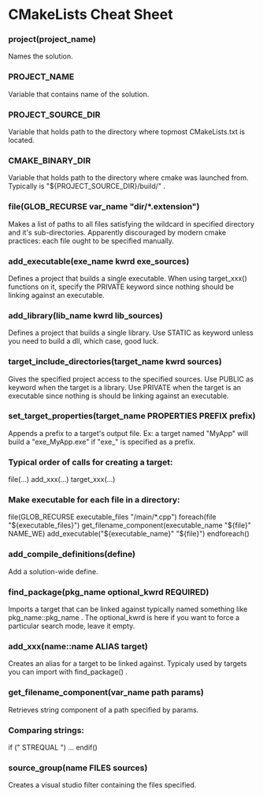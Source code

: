 # CMakeLists Cheat Sheet

### project(project_name)
Names the solution.

### PROJECT_NAME
Variable that contains name of the solution.

### PROJECT_SOURCE_DIR
Variable that holds path to the directory where topmost CMakeLists.txt is located.

### CMAKE_BINARY_DIR
Variable that holds path to the directory where cmake was launched from. Typically is "${PROJECT_SOURCE_DIR}/build/" .

### file(GLOB_RECURSE var_name "dir/*.extension")
Makes a list of paths to all files satisfying the wildcard in specified directory and it's sub-directories. Apparently discouraged by modern cmake practices: each file ought to be specified manually.

### add_executable(exe_name kwrd exe_sources)
Defines a project that builds a single executable. When using target_xxx() functions on it, specify the PRIVATE keyword since nothing should be linking against an executable.

### add_library(lib_name kwrd lib_sources)
Defines a project that builds a single library. Use STATIC as keyword unless you need to build a dll, which case, good luck.

### target_include_directories(target_name kwrd sources)
Gives the specified project access to the specified sources. Use PUBLIC as keyword when the target is a library. Use PRIVATE when the target is an executable since nothing is should be linking against an executable.

### set_target_properties(target_name PROPERTIES PREFIX prefix)
Appends a prefix to a target's output file. Ex: a target named "MyApp" will build a "exe_MyApp.exe" if "exe_" is specified as a prefix.

### Typical order of calls for creating a target:
file(...)
add_xxx(...)
target_xxx(...)

### Make executable for each file in a directory:
file(GLOB_RECURSE executable_files "/main/*.cpp")
foreach(file "${executable_files}")
get_filename_component(executable_name "${file}" NAME_WE)
add_executable("${executable_name}" "${file}")
endforeach()

### add_compile_definitions(define)
Add a solution-wide define.

### find_package(pkg_name optional_kwrd REQUIRED)
Imports a target that can be linked against typically named something like pkg_name::pkg_name . The optional_kwrd is here if you want to force a particular search mode, leave it empty.

### add_xxx(name::name ALIAS target)
Creates an alias for a target to be linked against. Typicaly used by targets you can import with find_package() .

### get_filename_component(var_name path params)
Retrieves string component of a path specified by params.

### Comparing strings:
if ("<str0> STREQUAL <str1>")
...
endif()

### source_group(name FILES sources)
Creates a visual studio filter containing the files specified.

